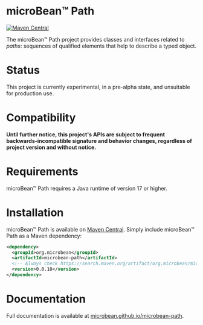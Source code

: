 # microBean™ Path

[![Maven Central](https://maven-badges.herokuapp.com/maven-central/org.microbean/microbean-path/badge.svg)](https://maven-badges.herokuapp.com/maven-central/org.microbean/microbean-path)

The microBean™ Path project provides classes and interfaces related to
_paths_: sequences of qualified elements that help to describe a typed
object.

# Status

This project is currently experimental, in a pre-alpha state, and
unsuitable for production use.

# Compatibility

**Until further notice, this project's APIs are subject to frequent
backwards-incompatible signature and behavior changes, regardless of
project version and without notice.**

# Requirements

microBean™ Path requires a Java runtime of version 17 or higher.

# Installation

microBean™ Path is available on [Maven
Central](https://search.maven.org/).  Simply include microBean™ Path
as a Maven dependency:

```xml
<dependency>
  <groupId>org.microbean</groupId>
  <artifactId>microbean-path</artifactId>
  <!-- Always check https://search.maven.org/artifact/org.microbean/microbean-path for up-to-date available versions. -->
  <version>0.0.10</version>
</dependency>
```

# Documentation

Full documentation is available at
[microbean.github.io/microbean-path](https://microbean.github.io/microbean-path/).
